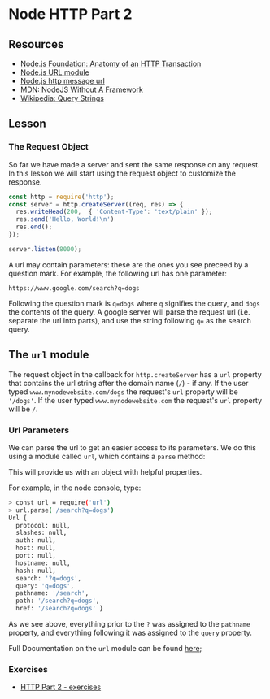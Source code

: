 # Node HTTP Part 2

## Resources

* [Node.js Foundation: Anatomy of an HTTP Transaction](https://nodejs.org/en/docs/guides/anatomy-of-an-http-transaction/)
* [Node.js URL module](https://nodejs.org/api/url.html#url_url)
* [Node.js http message url](https://nodejs.org/api/http.html#http_message_url)
* [MDN: NodeJS Without A Framework](https://developer.mozilla.org/en-US/docs/Learn/Server-side/Node_server_without_framework)
* [Wikipedia: Query Strings](https://en.wikipedia.org/wiki/Query_string)

## Lesson

### The Request Object

So far we have made a server and sent the same response on any request. In this lesson we will start using the request object to customize the response.

```js
const http = require('http');
const server = http.createServer((req, res) => {
  res.writeHead(200,  { 'Content-Type': 'text/plain' });
  res.send('Hello, World!\n')
  res.end();
});

server.listen(8000);
```

A url may contain parameters: these are the ones you see preceed by a question mark. For example, the following url has one parameter:

`https://www.google.com/search?q=dogs`

Following the question mark is `q=dogs` where `q` signifies the query, and `dogs` the contents of the query. A google server will parse the request url (i.e. separate the url into parts), and use the string following `q=` as the search query.

## The `url` module

The request object in the callback for `http.createServer` has a `url` property that contains the url string after the domain name (`/`) - if any. If the user typed `www.mynodewebsite.com/dogs` the request's `url` property will be `'/dogs'`. If the user typed `www.mynodewebsite.com` the request's `url` property will be `/`.

### Url Parameters

We can parse the url to get an easier access to its parameters. We do this using a module called `url`, which contains a `parse` method:

This will provide us with an object with helpful properties.

For example, in the node console, type:

```bash
> const url = require('url')
> url.parse('/search?q=dogs')
Url {
  protocol: null,
  slashes: null,
  auth: null,
  host: null,
  port: null,
  hostname: null,
  hash: null,
  search: '?q=dogs',
  query: 'q=dogs',
  pathname: '/search',
  path: '/search?q=dogs',
  href: '/search?q=dogs' }
```

As we see above, everything prior to the `?` was assigned to the `pathname` property, and everything following it was assigned to the `query` property.

Full Documentation on the `url` module can be found [here](https://nodejs.org/api/url.html#url_url);

### Exercises

* [HTTP Part 2 - exercises](../../exercises/http_module_2/http_module_2.md)
